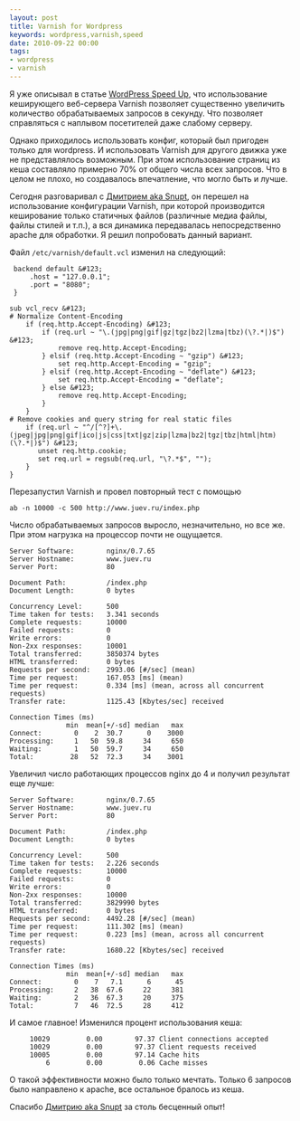 ```yaml
---
layout: post
title: Varnish for Wordpress
keywords: wordpress,varnish,speed
date: 2010-09-22 00:00
tags:
- wordpress
- varnish
---
```

Я уже описывал в статье <a href="/2010/09/10/wordpress-varnish/">WordPress Speed Up</a>, что использование кеширующего веб-сервера Varnish позволяет существенно увеличить количество обрабатываемых запросов в секунду. Что позволяет справляться с наплывом посетителей даже слабому серверу.

Однако приходилось использовать конфиг, который был пригоден только для wordpress. И использовать Varnish для другого движка уже не представлялось возможным. При этом использование страниц из кеша составляло примерно 70% от общего числа всех запросов. Что в целом не плохо, но создавалось впечатление, что могло быть и лучше.

Сегодня разговаривал с <a href="http://snupt.com/" rel="nofollow">Дмитрием aka Snupt</a>, он перешел на использование конфигурации Varnish, при которой производится кеширование только статичных файлов (различные медиа файлы, файлы стилей и т.п.), а вся динамика передавалась непосредственно apache для обработки. Я решил попробовать данный вариант.

Файл <code>/etc/varnish/default.vcl</code> изменил на следующий:

     backend default &#123;
         .host = "127.0.0.1";
         .port = "8080";
     }

    sub vcl_recv &#123;
    # Normalize Content-Encoding
        if (req.http.Accept-Encoding) &#123;
            if (req.url ~ "\.(jpg|png|gif|gz|tgz|bz2|lzma|tbz)(\?.*|)$") &#123;
                remove req.http.Accept-Encoding;
            } elsif (req.http.Accept-Encoding ~ "gzip") &#123;
                set req.http.Accept-Encoding = "gzip";
            } elsif (req.http.Accept-Encoding ~ "deflate") &#123;
                set req.http.Accept-Encoding = "deflate";
            } else &#123;
                remove req.http.Accept-Encoding;
            }
        }
    # Remove cookies and query string for real static files
        if (req.url ~ "^/[^?]+\.(jpeg|jpg|png|gif|ico|js|css|txt|gz|zip|lzma|bz2|tgz|tbz|html|htm)(\?.*|)$") &#123;
           unset req.http.cookie;
           set req.url = regsub(req.url, "\?.*$", "");
        }
    }

Перезапустил Varnish и провел повторный тест с помощью 

    ab -n 10000 -c 500 http://www.juev.ru/index.php

Число обрабатываемых запросов выросло, незначительно, но все же. При этом нагрузка на процессор почти не ощущается.

    Server Software:        nginx/0.7.65
    Server Hostname:        www.juev.ru
    Server Port:            80

    Document Path:          /index.php
    Document Length:        0 bytes

    Concurrency Level:      500
    Time taken for tests:   3.341 seconds
    Complete requests:      10000
    Failed requests:        0
    Write errors:           0
    Non-2xx responses:      10001
    Total transferred:      3850374 bytes
    HTML transferred:       0 bytes
    Requests per second:    2993.06 [#/sec] (mean)
    Time per request:       167.053 [ms] (mean)
    Time per request:       0.334 [ms] (mean, across all concurrent requests)
    Transfer rate:          1125.43 [Kbytes/sec] received

    Connection Times (ms)
                  min  mean[+/-sd] median   max
    Connect:        0    2  30.7      0    3000
    Processing:     1   50  59.8     34     650
    Waiting:        1   50  59.7     34     650
    Total:         28   52  72.3     34    3001

Увеличил число работающих процессов nginx до 4 и получил результат еще лучше:

    Server Software:        nginx/0.7.65
    Server Hostname:        www.juev.ru
    Server Port:            80

    Document Path:          /index.php
    Document Length:        0 bytes

    Concurrency Level:      500
    Time taken for tests:   2.226 seconds
    Complete requests:      10000
    Failed requests:        0
    Write errors:           0
    Non-2xx responses:      10000
    Total transferred:      3829990 bytes
    HTML transferred:       0 bytes
    Requests per second:    4492.28 [#/sec] (mean)
    Time per request:       111.302 [ms] (mean)
    Time per request:       0.223 [ms] (mean, across all concurrent requests)
    Transfer rate:          1680.22 [Kbytes/sec] received

    Connection Times (ms)
                  min  mean[+/-sd] median   max
    Connect:        0    7   7.1      6      45
    Processing:     2   38  67.6     22     381
    Waiting:        2   36  67.3     20     375
    Total:          7   46  72.5     28     412

И самое главное! Изменился процент использования кеша:

         10029         0.00        97.37 Client connections accepted
         10029         0.00        97.37 Client requests received
         10005         0.00        97.14 Cache hits
             6         0.00         0.06 Cache misses

О такой эффективности можно было только мечтать. Только 6 запросов было направлено к apache, все остальное бралось из кеша.

Спасибо <a href="http://snupt.com/" rel="nofollow">Дмитрию aka Snupt</a> за столь бесценный опыт!
